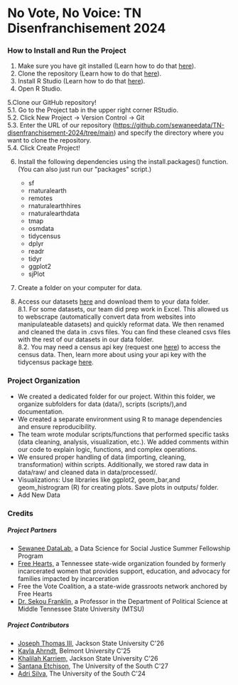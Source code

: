 # No Vote, No Voice: TN Disenfranchisement 2024

### How to Install and Run the Project
1. Make sure you have git installed (Learn how to do that [here](https://github.com/git-guides/install-git)).  
2. Clone the repository (Learn how to do that [here](https://docs.github.com/en/repositories/creating-and-managing-repositories/cloning-a-repository)).  
3. Install R Studio (Learn how to do that [here](https://posit.co/download/rstudio-desktop/)).  
4. Open R Studio.  

5.Clone our GitHub repository!  
      5.1. Go to the Project tab in the upper right corner RStudio.  
      5.2. Click New Project -> Version Control -> Git  
      5.3. Enter the URL of our repository (https://github.com/sewaneedata/TN-disenfranchisement-2024/tree/main) and specify the directory where you want to clone the repository.  
      5.4. Click Create Project!  

6. Install the following dependencies using the install.packages() function. (You can also just run our "packages" script.)  
    - sf
    - rnaturalearth
    - remotes
    - rnaturalearthhires
    - rnaturalearthdata
    - tmap
    - osmdata
    - tidycensus
    - dplyr
    - readr
    - tidyr
    - ggplot2
    - sjPlot  
7. Create a folder on your computer for data.  

8. Access our datasets [here]() and download them to your data folder.   
  8.1. For some datasets, our team did prep work in Excel. This allowed us to webscrape (automatically convert data from websites into manipulateable datasets) and quickly reformat data. We then renamed and cleaned the data in .csvs files. You can find these cleaned csvs files with the rest of our datasets in our data folder.    
  8.2. You may need a census api key (request one [here](https://api.census.gov/data/key_signup.html)) to access the census data. Then, learn more about using your api key with the tidycensus package [here](https://walker-data.com/census-r/an-introduction-to-tidycensus.html).  

### Project Organization 
  - We created a dedicated folder for our project. Within this folder, we organize subfolders for data (data/), scripts (scripts/),and documentation.  
  - We created a separate environment using R to manage dependencies and ensure reproducibility.
  - The team wrote modular scripts/functions that performed specific tasks (data cleaning, analysis, visualization, etc.). We added comments within our code to explain logic, functions, and complex operations. 
  - We ensured proper handling of data (importing, cleaning, transformation) within scripts. Additionally, we stored raw data in data/raw/ and cleaned data in data/processed/.
  - Visualizations: Use libraries like ggplot2, geom_bar,and geom_histrogram (R) for creating plots. Save plots in outputs/ folder.
  - Add New Data

### Credits
##### Project Partners
- [Sewanee DataLab,](https://new.sewanee.edu/sewanee-datalab/) a Data Science for Social Justice Summer Fellowship Program
- [Free Hearts,](https://freeheartsorg.com/) a Tennessee state-wide organization founded by formerly incarcerated women that provides support, education, and advocacy for families impacted by incarceration
- Free the Vote Coalition, a a state-wide grassroots network anchored by Free Hearts
- [Dr. Sekou Franklin,](https://sekoufranklin.com/) a Professor in the Department of Political Science at Middle Tennessee State University (MTSU)

##### Project Contributors
- [Joseph Thomas III,](https://github.com/JosephDataN) Jackson State University C'26
- [Kayla Ahrndt,](https://github.com/kayla-ahrndt/) Belmont University C'25
- [Khalilah Karriem,](https://github.com/kkarriemk1234) Jackson State University C'26
- [Santana Etchison,](https://github.com/santanaetch) The University of the South C'27
- [Adri Silva,](https://github.com/adri-elle-silva) The University of the South C'24
